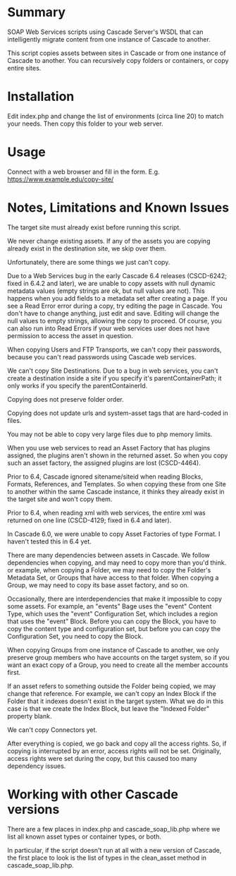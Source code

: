 Summary
========

SOAP Web Services scripts using Cascade Server's WSDL that can intelligently migrate content from one instance of Cascade to another.

This script copies assets between sites in Cascade or from one
instance of Cascade to another.  You can recursively copy folders
or containers, or copy entire sites.

Installation
============

Edit index.php and change the list of environments (circa line 20) to match your needs. 
Then copy this folder to your web server.

Usage
=====

Connect with a web browser and fill in the form.
E.g. https://www.example.edu/copy-site/

Notes, Limitations and Known Issues
===================================

The target site must already exist before running this script.

We never change existing assets. If any of the assets you are 
copying already exist in the destination site, we skip over them.

Unfortunately, there are some things we just can't copy.

Due to a Web Services bug in the early Cascade 6.4 releases (CSCD-6242; fixed in 6.4.2 and later), 
we are unable to copy assets with null dynamic metadata values (empty strings are ok,
but null values are not). This happens when you add fields to a
metadata set after creating a page. If you see a Read Error error
during a copy, try editing the page in Cascade. You don't have to
change anything, just edit and save. Editing will change the null
values to empty strings, allowing the copy to proceed. Of course, you
can also run into Read Errors if your web services user does not have
permission to access the asset in question.

When copying Users and FTP Transports, we can't copy their passwords,
because you can't read passwords using Cascade web services.

We can't copy Site Destinations. Due to a bug in web services, you
can't create a destination inside a site if you specify it's
parentContainerPath; it only works if you specify the parentContainerId.

Copying does not preserve folder order.

Copying does not update urls and system-asset tags that are hard-coded
in files.

You may not be able to copy very large files due to php memory limits.

When you use web services to read an Asset Factory that has plugins
assigned, the plugins aren't shown in the returned asset. So when you
copy such an asset factory, the assigned plugins are lost (CSCD-4464).

Prior to 6.4, Cascade ignored sitename/siteid when reading Blocks,
Formats, References, and Templates. So when copying these from one Site
to another within the same Cascade instance, it thinks they already
exist in the target site and won't copy them.

Prior to 6.4, when reading xml with web services, the entire xml was
returned on one line (CSCD-4129; fixed in 6.4 and later).

In Cascade 6.0, we were unable to copy Asset Factories of type Format.
I haven't tested this in 6.4 yet.

There are many dependencies between assets in Cascade. We follow
dependencies when copying, and may need to copy more than you'd think.
or example, when copying a Folder, we may need to copy the Folder's
Metadata Set, or Groups that have access to that folder. When copying a
Group, we may need to copy its base asset factory, and so on.

Occasionally, there are interdependencies that make it impossible to
copy some assets. For example, an "events" Bage uses the "event" Content
Type, which uses the "event" Configuration Set, which includes a region
that uses the "event" Block. Before you can copy the Block, you have to
copy the content type and configuration set, but before you can copy
the Configuration Set, you need to copy the Block.

When copying Groups from one instance of Cascade to another, we only
preserve group members who have accounts on the target system, so if
you want an exact copy of a Group, you need to create all the member
accounts first.

If an asset refers to something outside the Folder being copied, we may
change that reference. For example, we can't copy an Index Block if the
Folder that it indexes doesn't exist in the target system. What we do
in this case is that we create the Index Block, but leave the "Indexed
Folder" property blank.

We can't copy Connectors yet.

After everything is copied, we go back and copy all the access rights.
So, if copying is interrupted by an error, access rights will not
be set.  Originally, access rights were set during the copy, but this
caused too many dependency issues.

Working with other Cascade versions
===================================

There are a few places in index.php and cascade_soap_lib.php
where we list all known asset types or container types, or both.

In particular, if the script doesn't run at all with a new version
of Cascade, the first place to look is the list of types in the
clean_asset method in cascade_soap_lib.php.
